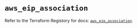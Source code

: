 # `aws_eip_association`

Refer to the Terraform Registory for docs: [`aws_eip_association`](https://registry.terraform.io/providers/hashicorp/aws/5.16.0/docs/resources/eip_association).

